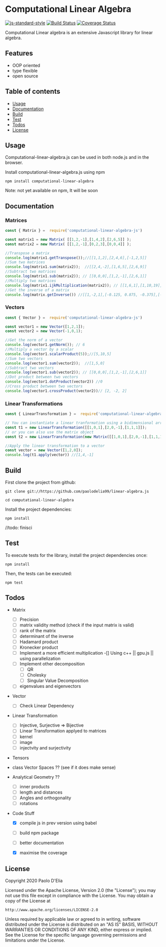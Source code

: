 # Computational Linear Algebra

[![js-standard-style](https://img.shields.io/badge/code%20style-standard-brightgreen.svg)](http://standardjs.com)
[![Build Status](https://travis-ci.org/paolodelia99/computational-linear-algebra.js.svg?branch=master)](https://travis-ci.org/paolodelia99/computational-linear-algebra.js)
[![Coverage Status](https://coveralls.io/repos/github/paolodelia99/computational-linear-algebra.js/badge.svg?branch=master)](https://coveralls.io/github/paolodelia99/computational-linear-algebra.js?branch=master)

Computational Linear algebra is an extensive Javascript library for linear algebra.

## Features 

- OOP oriented
- type flexible
- open source

## Table of contents

- [Usage](#usage)
- [Documentation](#documentation)
- [Build](#build)
- [Test](#test)
- [Todos](#todos)
- [License](#license)

## Usage

Computational-linear-algebra.js can be used in both node.js and in the browser.

Install computational-linear-algebra.js using npm

    npm install computational-linear-algebra
    
Note: not yet available on npm, It will be soon

## Documentation

### Matrices

```javascript
const { Matrix } =  require('computational-linear-algebra-js')

const matrix1 = new Matrix( [[1,2,-1],[1,4,2],[2,6,5]] );
const matrix2 = new Matrix( [[1,2,-1],[0,2,3],[0,0,4]] );

//Transpose a matrix
console.log(matrix1.getTranspose());//[[1,1,2],[2,4,6],[-1,2,5]]
//Sum two matrices
console.log(matrix1.sum(matrix2));  //[[2,4,-2],[1,6,5],[2,6,9]]
//Subtract two matrices
console.log(matrix1.sub(matrix2)); // [[0,0,0],[1,2,-1],[2,6,1]]
//Multiply two matrices
console.log(matrix1.ijkMultiplication(matrix2)); // [[1,6,1],[1,10,19],[2,16,36]]
//Get the inverse of a matrix
console.log(matrix.getInverse()) //[[1,-2,1],[-0.125, 0.875, -0.375],[-0.25, -0.25, 0.25]]

```

### Vectors

```javascript
const { Vector } =  require('computational-linear-algebra-js')

const vector1 = new Vector([1,2,1]);
const vector2 = new Vector(-1,0,1);

//Get the norm of a vector
console.log(vector1.getNorm()); // 6
//Multiply a vector by a scalar
console.log(vector1.scalarProduct(5));//[5,10,5]
//Sum two vectors 
console.log(vector1.sum(vector2));  //[1,5,0]
//Subtract two vectors
console.log(vector1.sub(vector2)); // [[0,0,0],[1,2,-1],[2,6,1]]
//Dot product between two vectors
console.log(vector1.dotProduct(vector2)) //0
//Cross product between two vectors
console.log(vector1.crossProduct(vector2))// [2, -2, 2]
```

### Linear Transformations

```javascript
const { LinearTransformation } =  require('computational-linear-algebra-js')

// You can instantiate a linear tranformation using a bidimensional array
const t1 = new LinearTransformation([[1,0,1],[2,0,-1],[1,1,1]]);  
// or you can also use the matrix object
const t2 = new LinearTransformation(new Matrix([[1,0,1],[2,0,-1],[1,1,1]])); 

//Apply the linear transformation to a vector
const vector = new Vector([1,2,0]);
console.log(t1.apply(vector)) //[1,4,-1]

```


## Build 

First clone the project from github:
    
    git clone git://https://github.com/paolodelia99/linear-algebra.js
    
    cd computational-linear-algebra

Install the project dependencies:

    npm install
    
//todo: finisci

## Test

To execute tests for the library, install the project dependencies once:

    npm install

Then, the tests can be executed:

    npm test

## Todos

- Matrix
    - [ ] Precision 
    - [ ] matrix validity method (check if the input matrix is valid)
    - [ ] rank of the matrix
    - [ ] determinant of the inverse
    - [ ] Hadamard product
    - [ ] Kronecker product
    - [ ] Implement a more efficient multiplication
        -[] Using c++ || gpu.js || using parallelization
    - [ ] Implement other decomposition
        - [ ] QR
        - [ ] Cholesky
        - [ ] Singular Value Decomposition
    - [ ] eigenvalues and eigenvectors
    
- Vector 
    - [ ] Check Linear Dependency

- Linear Transformation
    - [ ] Injective, Surjective => Bijective
    - [ ] Linear Transformation applyed to matrices
    - [ ] kernel
    - [ ] image
    - [ ] injectvity and surjectivity

- Tensors
  
- class Vector Spaces ?? (see if it does make sense)

- Analytical Geometry ??
    - [ ] inner products
    - [ ] length and distances
    - [ ] Angles and orthogonality
    - [ ] rotations
    
- Code Stuff
    - [x] compile js in prev version using babel
    - [ ] build npm package
    - [ ] better documentation
    - [x] maximise the coverage
    

## License

Copyright 2020 Paolo D'Elia

Licensed under the Apache License, Version 2.0 (the "License");
you may not use this file except in compliance with the License.
You may obtain a copy of the License at

    http://www.apache.org/licenses/LICENSE-2.0

Unless required by applicable law or agreed to in writing, software
distributed under the License is distributed on an "AS IS" BASIS,
WITHOUT WARRANTIES OR CONDITIONS OF ANY KIND, either express or implied.
See the License for the specific language governing permissions and
limitations under the License.